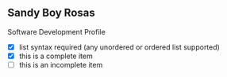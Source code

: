 ## Sandy Boy Rosas
Software Development Profile

- [x] list syntax required (any unordered or ordered list supported)
- [x] this is a complete item
- [ ] this is an incomplete item
